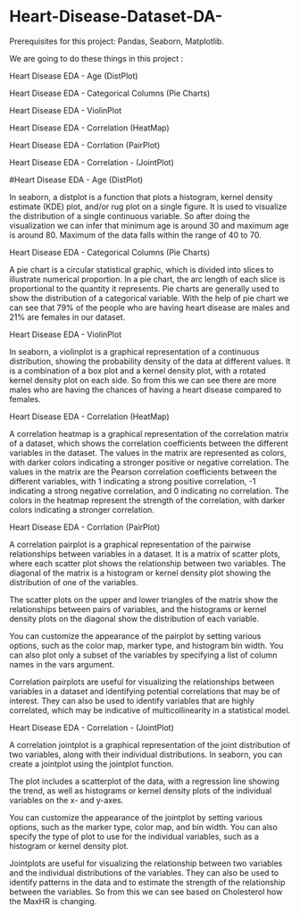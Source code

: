 # Heart-Disease-Dataset-DA-
Prerequisites for this project: Pandas, Seaborn, Matplotlib.

We are going to do these things in this project :

Heart Disease EDA - Age (DistPlot)

Heart Disease EDA - Categorical Columns (Pie Charts)

Heart Disease EDA - ViolinPlot

Heart Disease EDA - Correlation (HeatMap)

Heart Disease EDA - Corrlation (PairPlot)

Heart Disease EDA - Correlation - (JointPlot)

#Heart Disease EDA - Age (DistPlot)

In seaborn, a distplot is a function that plots a histogram, kernel density estimate (KDE) plot, and/or rug plot on a single figure. It is used to visualize the distribution of a single continuous variable.
So after doing the visualization we can infer that minimum age is around 30 and maximum age is around 80. Maximum of the data falls within the range of 40 to 70.

Heart Disease EDA - Categorical Columns (Pie Charts)

A pie chart is a circular statistical graphic, which is divided into slices to illustrate numerical proportion. In a pie chart, the arc length of each slice is proportional to the quantity it represents. Pie charts are generally used to show the distribution of a categorical variable.
With the help of pie chart we can see that 79% of the people who are having heart disease are males and 21% are females in our dataset.

Heart Disease EDA - ViolinPlot

In seaborn, a violinplot is a graphical representation of a continuous distribution, showing the probability density of the data at different values. It is a combination of a box plot and a kernel density plot, with a rotated kernel density plot on each side.
So from this we can see there are more males who are having the chances of having a heart disease compared to females.

Heart Disease EDA - Correlation (HeatMap)

A correlation heatmap is a graphical representation of the correlation matrix of a dataset, which shows the correlation coefficients between the different variables in the dataset. The values in the matrix are represented as colors, with darker colors indicating a stronger positive or negative correlation.
The values in the matrix are the Pearson correlation coefficients between the different variables, with 1 indicating a strong positive correlation, -1 indicating a strong negative correlation, and 0 indicating no correlation. The colors in the heatmap represent the strength of the correlation, with darker colors indicating a stronger correlation.


Heart Disease EDA - Corrlation (PairPlot)

A correlation pairplot is a graphical representation of the pairwise relationships between variables in a dataset. It is a matrix of scatter plots, where each scatter plot shows the relationship between two variables. The diagonal of the matrix is a histogram or kernel density plot showing the distribution of one of the variables.

The scatter plots on the upper and lower triangles of the matrix show the relationships between pairs of variables, and the histograms or kernel density plots on the diagonal show the distribution of each variable.

You can customize the appearance of the pairplot by setting various options, such as the color map, marker type, and histogram bin width. You can also plot only a subset of the variables by specifying a list of column names in the vars argument.

Correlation pairplots are useful for visualizing the relationships between variables in a dataset and identifying potential correlations that may be of interest. They can also be used to identify variables that are highly correlated, which may be indicative of multicollinearity in a statistical model.

 
Heart Disease EDA - Correlation - (JointPlot)

A correlation jointplot is a graphical representation of the joint distribution of two variables, along with their individual distributions. In seaborn, you can create a jointplot using the jointplot function.

The plot includes a scatterplot of the data, with a regression line showing the trend, as well as histograms or kernel density plots of the individual variables on the x- and y-axes.

You can customize the appearance of the jointplot by setting various options, such as the marker type, color map, and bin width. You can also specify the type of plot to use for the individual variables, such as a histogram or kernel density plot.

Jointplots are useful for visualizing the relationship between two variables and the individual distributions of the variables. They can also be used to identify patterns in the data and to estimate the strength of the relationship between the variables.
So from this we can see based on Cholesterol how the MaxHR is changing.

 


